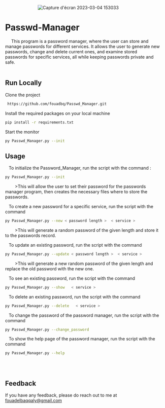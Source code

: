 &nbsp;&nbsp;&nbsp;&nbsp;&nbsp;&nbsp;&nbsp;&nbsp;&nbsp;&nbsp;&nbsp;&nbsp;&nbsp;&nbsp;&nbsp;&nbsp;&nbsp;&nbsp;&nbsp;&nbsp;&nbsp;&nbsp;&nbsp;&nbsp;&nbsp;&nbsp;&nbsp;![Capture d'écran 2023-03-04 153033](https://user-images.githubusercontent.com/120426068/222917504-48e3e6be-a161-4be9-b57e-c1f4ab7ca587.png)

# Passwd-Manager

&nbsp;&nbsp;&nbsp;&nbsp;&nbsp;This program is a password manager, where the user can store and manage passwords for different services. It allows the user to generate new passwords, change and delete current ones, and examine stored passwords for specific services, all while keeping passwords private and safe.<br/><br/>

## Run Locally

Clone the project

```bash
 https://github.com/fouadbq/Passwd_Manager.git
```

Install the required packages on your local machine

```bash
pip install -r requirements.txt
```

Start the monitor

```bash
py Passwd_Manager.py --init
```

## Usage

&nbsp;&nbsp;&nbsp;To initialize the Password_Manager, run the script with the command :
```bash
py Passwd_Manager.py --init
```
&nbsp;&nbsp;&nbsp;&nbsp;&nbsp;&nbsp;&nbsp;&nbsp;>This will allow the user to set their password for the passwords manager program, then creates the necessary files where to store the passwords.

&nbsp;&nbsp;&nbsp;To create a new password for a specific service, run the script with the command 
```bash
py Passwd_Manager.py --new < password length >  < service >
``` 
&nbsp;&nbsp;&nbsp;&nbsp;&nbsp;&nbsp;&nbsp;&nbsp;>This will generate a random password of the given length and store it to the passwords record.
        
&nbsp;&nbsp;&nbsp;To update an existing password, run the script with the command 
```bash
py Passwd_Manager.py --update < password length >  < service >
``` 
&nbsp;&nbsp;&nbsp;&nbsp;&nbsp;&nbsp;&nbsp;&nbsp;>This will generate a new random password of the given length and replace the old password with the new one.

&nbsp;&nbsp;&nbsp;To see an existing password, run the script with the command 
```bash
py Passwd_Manager.py --show   < service >
``` 

&nbsp;&nbsp;&nbsp;To delete an existing password, run the script with the command 
```bash
py Passwd_Manager.py --delete   < service >
``` 

&nbsp;&nbsp;&nbsp;To change the password of the password manager, run the script with the command 
```bash
py Passwd_Manager.py --change_password  
``` 

&nbsp;&nbsp;&nbsp;To show the help page of the password manager, run the script with the command 
```bash
py Passwd_Manager.py --help  
``` 
<br/><br/>
## Feedback

If you have any feedback, please do reach out to me at fouadelbaqqaly@gmail.com


